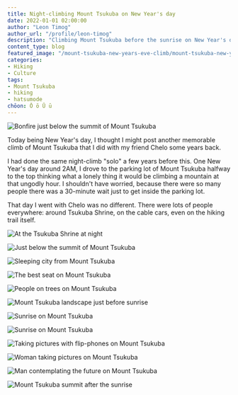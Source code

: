 ```yaml
---
title: Night-climbing Mount Tsukuba on New Year's day
date: 2022-01-01 02:00:00
author: "Leon Timog"
author_url: "/profile/leon-timog"
description: "Climbing Mount Tsukuba before the sunrise on New Year's day"
content_type: blog
featured_image: "/mount-tsukuba-new-years-eve-climb/mount-tsukuba-new-year-climb-01.jpg"
categories:
- Hiking
- Culture
tags:
- Mount Tsukuba
- hiking
- hatsumode
chōon: Ō ō Ū ū
---
```

![Bonfire just below the summit of Mount Tsukuba](mount-tsukuba-new-year-climb-02.jpg "A large bonfire just before the trail to the summit where people could warm themselves up.")

Today being New Year's day, I thought I might post another memorable climb of Mount Tsukuba that I did with my friend Chelo some years back.

I had done the same night-climb "solo" a few years before this. One New Year's day around 2AM, I drove to the parking lot of Mount Tsukuba halfway to the top thinking what a lonely thing it would be climbing a mountain at that ungodly hour. I shouldn't have worried, because there were so many people there was a 30-minute wait just to get inside the parking lot.

That day I went with Chelo was no different. There were lots of people everywhere: around Tsukuba Shrine, on the cable cars, even on the hiking trail itself.

![At the Tsukuba Shrine at night](mount-tsukuba-new-year-climb-01.jpg "People lining up in front of Tsukuba Shrine for the [Hatsumode](../hatsumode/).")

![Just below the summit of Mount Tsukuba](mount-tsukuba-new-year-climb-03.jpg "It was still dark just when we got to the summit, which was good because it would soon fill up with people.")

![Sleeping city from Mount Tsukuba](mount-tsukuba-new-year-climb-04.jpg "At the summit, we looked down the sleeping city below us while waiting for the sunrise.")

![The best seat on Mount Tsukuba](mount-tsukuba-new-year-climb-08.jpg "Soon every space was taken but we probably had the best seat, having arrived earlier than most everybody else. The downside was we had to sit our asses on freezing rock for many hours.")

![People on trees on Mount Tsukuba](mount-tsukuba-new-year-climb-05.jpg "The place was so packed there were even people in the trees. If you want to get away from the crowds, this is not the time to do it.")

![Mount Tsukuba landscape just before sunrise](mount-tsukuba-new-year-climb-09.jpg "The landscape just before sunrise.")

![Sunrise on Mount Tsukuba](mount-tsukuba-new-year-climb-12.jpg "And then just like that, the sun broke through the horizon.")

![Sunrise on Mount Tsukuba](mount-tsukuba-new-year-climb-14.jpg "Time to take pictures.")

![Taking pictures with flip-phones on Mount Tsukuba](mount-tsukuba-new-year-climb-06.jpg "We were carrying bulky SLRs and we found it amusing that people were talking pictures with their phones--which we would do too after a few years.")

![Woman taking pictures on Mount Tsukuba](mount-tsukuba-new-year-climb-10.jpg "A woman takes her first photos of the sunrise from the summit of Mount Tsukuba.")

![Man contemplating the future on Mount Tsukuba](mount-tsukuba-new-year-climb-11.jpg "And a man with only a tank top on soaking up the first sunlight of the new year.")

![Mount Tsukuba summit after the sunrise](mount-tsukuba-new-year-climb-13.jpg "The crowd began to disperse after the sunrise--everybody has the whole year ahead them.")

